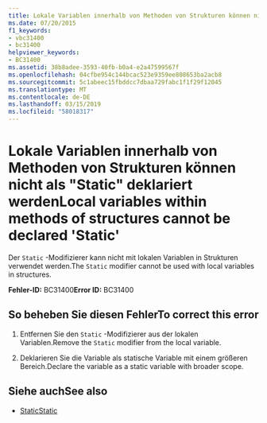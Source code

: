 ```yaml
---
title: Lokale Variablen innerhalb von Methoden von Strukturen können nicht als "Static" deklariert werden
ms.date: 07/20/2015
f1_keywords:
- vbc31400
- bc31400
helpviewer_keywords:
- BC31400
ms.assetid: 38b8adee-3593-40fb-b0a4-e2a47599567f
ms.openlocfilehash: 04cfbe954c144bcac523e9359ee808653ba2acb8
ms.sourcegitcommit: 5c1abeec15fbddcc7dbaa729fabc1f1f29f12045
ms.translationtype: MT
ms.contentlocale: de-DE
ms.lasthandoff: 03/15/2019
ms.locfileid: "58018317"
---
```

# <a name="local-variables-within-methods-of-structures-cannot-be-declared-static"></a><span data-ttu-id="70da8-102">Lokale Variablen innerhalb von Methoden von Strukturen können nicht als "Static" deklariert werden</span><span class="sxs-lookup"><span data-stu-id="70da8-102">Local variables within methods of structures cannot be declared 'Static'</span></span>
<span data-ttu-id="70da8-103">Der `Static` -Modifizierer kann nicht mit lokalen Variablen in Strukturen verwendet werden.</span><span class="sxs-lookup"><span data-stu-id="70da8-103">The `Static` modifier cannot be used with local variables in structures.</span></span>  
  
 <span data-ttu-id="70da8-104">**Fehler-ID:** BC31400</span><span class="sxs-lookup"><span data-stu-id="70da8-104">**Error ID:** BC31400</span></span>  
  
## <a name="to-correct-this-error"></a><span data-ttu-id="70da8-105">So beheben Sie diesen Fehler</span><span class="sxs-lookup"><span data-stu-id="70da8-105">To correct this error</span></span>  
  
1.  <span data-ttu-id="70da8-106">Entfernen Sie den `Static` -Modifizierer aus der lokalen Variablen.</span><span class="sxs-lookup"><span data-stu-id="70da8-106">Remove the `Static` modifier from the local variable.</span></span>  
  
2.  <span data-ttu-id="70da8-107">Deklarieren Sie die Variable als statische Variable mit einem größeren Bereich.</span><span class="sxs-lookup"><span data-stu-id="70da8-107">Declare the variable as a static variable with broader scope.</span></span>  
  
## <a name="see-also"></a><span data-ttu-id="70da8-108">Siehe auch</span><span class="sxs-lookup"><span data-stu-id="70da8-108">See also</span></span>

- [<span data-ttu-id="70da8-109">Static</span><span class="sxs-lookup"><span data-stu-id="70da8-109">Static</span></span>](../../visual-basic/language-reference/modifiers/static.md)
